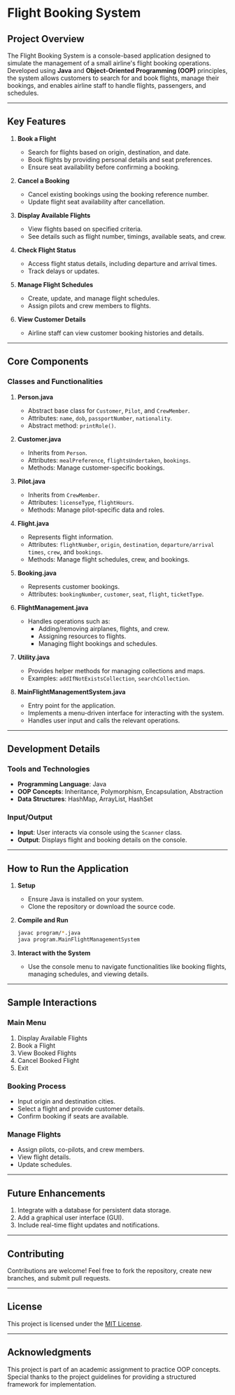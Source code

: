 # Flight Booking System

## Project Overview

The Flight Booking System is a console-based application designed to simulate the management of a small airline's flight booking operations. Developed using **Java** and **Object-Oriented Programming (OOP)** principles, the system allows customers to search for and book flights, manage their bookings, and enables airline staff to handle flights, passengers, and schedules.

---

## Key Features

1. **Book a Flight**  
   - Search for flights based on origin, destination, and date.
   - Book flights by providing personal details and seat preferences.
   - Ensure seat availability before confirming a booking.

2. **Cancel a Booking**  
   - Cancel existing bookings using the booking reference number.
   - Update flight seat availability after cancellation.

3. **Display Available Flights**  
   - View flights based on specified criteria.
   - See details such as flight number, timings, available seats, and crew.

4. **Check Flight Status**  
   - Access flight status details, including departure and arrival times.
   - Track delays or updates.

5. **Manage Flight Schedules**  
   - Create, update, and manage flight schedules.
   - Assign pilots and crew members to flights.

6. **View Customer Details**  
   - Airline staff can view customer booking histories and details.

---

## Core Components

### Classes and Functionalities

1. **Person.java**  
   - Abstract base class for `Customer`, `Pilot`, and `CrewMember`.
   - Attributes: `name`, `dob`, `passportNumber`, `nationality`.
   - Abstract method: `printRole()`.

2. **Customer.java**  
   - Inherits from `Person`.
   - Attributes: `mealPreference`, `flightsUndertaken`, `bookings`.
   - Methods: Manage customer-specific bookings.

3. **Pilot.java**  
   - Inherits from `CrewMember`.
   - Attributes: `licenseType`, `flightHours`.
   - Methods: Manage pilot-specific data and roles.

4. **Flight.java**  
   - Represents flight information.
   - Attributes: `flightNumber`, `origin`, `destination`, `departure/arrival times`, `crew`, and `bookings`.
   - Methods: Manage flight schedules, crew, and bookings.

5. **Booking.java**  
   - Represents customer bookings.
   - Attributes: `bookingNumber`, `customer`, `seat`, `flight`, `ticketType`.

6. **FlightManagement.java**  
   - Handles operations such as:
     - Adding/removing airplanes, flights, and crew.
     - Assigning resources to flights.
     - Managing flight bookings and schedules.

7. **Utility.java**  
   - Provides helper methods for managing collections and maps.
   - Examples: `addIfNotExistsCollection`, `searchCollection`.

8. **MainFlightManagementSystem.java**  
   - Entry point for the application.
   - Implements a menu-driven interface for interacting with the system.
   - Handles user input and calls the relevant operations.

---

## Development Details

### Tools and Technologies

- **Programming Language**: Java
- **OOP Concepts**: Inheritance, Polymorphism, Encapsulation, Abstraction
- **Data Structures**: HashMap, ArrayList, HashSet

### Input/Output

- **Input**: User interacts via console using the `Scanner` class.
- **Output**: Displays flight and booking details on the console.

---

## How to Run the Application

1. **Setup**
   - Ensure Java is installed on your system.
   - Clone the repository or download the source code.

2. **Compile and Run**
   ```bash
   javac program/*.java
   java program.MainFlightManagementSystem
   ```

3. **Interact with the System**
   - Use the console menu to navigate functionalities like booking flights, managing schedules, and viewing details.

---

## Sample Interactions

### Main Menu
1. Display Available Flights  
2. Book a Flight  
3. View Booked Flights  
4. Cancel Booked Flight  
5. Exit  

### Booking Process
- Input origin and destination cities.
- Select a flight and provide customer details.
- Confirm booking if seats are available.

### Manage Flights
- Assign pilots, co-pilots, and crew members.
- View flight details.
- Update schedules.

---

## Future Enhancements

1. Integrate with a database for persistent data storage.
2. Add a graphical user interface (GUI).
3. Include real-time flight updates and notifications.

---

## Contributing

Contributions are welcome! Feel free to fork the repository, create new branches, and submit pull requests.

---

## License

This project is licensed under the [MIT License](LICENSE).

---

## Acknowledgments

This project is part of an academic assignment to practice OOP concepts. Special thanks to the project guidelines for providing a structured framework for implementation.

